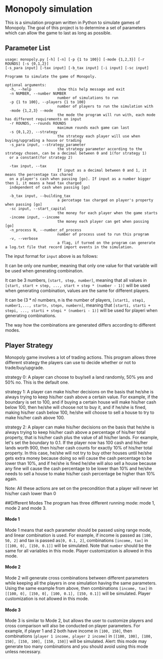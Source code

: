 # Monopoly simulation

This is a simulation program written in Python to simulate games of Monopoly.
The goal of this project is to determine a set of parameters which can allow the game
to last as long as possible.
## Parameter List
```
usage: monopoly.py [-h] [-n] [-p {1 to 100}] [-mode {1,2,3}] [-r ROUNDS] [-s {0,1,2}]
[-s_para input] [-tax input] [-b_tax input] [-i input] [-sc input] 

Programm to simulate the game of Monopoly.

optional arguments:
  -h, --help            show this help message and exit
  -n NUMBER, --number NUMBER
                        number of simulations to run
  -p {1 to 100}, --players {1 to 100}
                        number of players to run the simulation with
  -mode {1,2,3} --mode
                        the mode the program will run with, each mode has different requirements on input
  -r ROUNDS, --rounds ROUNDS
                        maximum rounds each game can last
  -s {0,1,2}, --strategy
                        the strategy each player will use when buying/upgrading a house or trading
  -s_para input, --strategy_parameter
                        the strategy parameter according to the strategy chosen, can be a decimal between 0 and 1(for strategy 1)
  or a constant(for strategy 2) 
  
  -tax input, --tax 
                        If input as a decimal between 0 and 1, it means the percentage tax chared
  on a player's cash when passing [go]. If input as a number bigger then 1, it means a head tax charged 
  independent of cash when passing [go]

  -b_tax input, --building_tax
                        a percetage tax charged on player's property when passing [go]
  -sc input, --start_capital
                        the money for each player when the game starts
  -income input, --income
                        the money each player can get when passing [go]
  -n_process N, --number_of_process
                        number of process used to run this program
  -v, --verbose
                        a flag, if turned on the program can generate a log.txt file that record import events in the simulation.

```

The input format for `input` above is as follows:

It can be only one number, meaning that only one value for that variable will be used when generating combination.

It can be 3 numbers, `[start, step, number]`, meaning that all values in `[start, start + step, ..., start + step * (number - 1)]` will
be used when generating combination, values are the same for different players.

It can be (3 * n) numbers, n is the number of players, `[start1, step1, number1,..., startn, stepn, numbern]`, meaning that 
`[starti, starti + stepi, ..., starti + stepi * (numberi - 1)]` will be used for playeri when generating combinations.

The way how the combinations are generated differs according to different modes.

## Player Strategy
Monopoly game involves a lot of trading actions. This program allows three different strategy the players 
can use to decide whether or not to trade/buy/upgrade.

strategy 0: A player can choose to buy/sell a land randomly, 50% yes and 50% no. This is the default one. 
                      
strategy 1: A player can make his/her decisions on the basis that he/she is always trying to keep his/her cash above a certain value. 
For example, if the boundary is set to 100, and if buying a certain house will make his/her cash below 100, then he/she will choose not to buy it, 
and if he/she is fined, making his/her cash below 100, he/she will choose to sell a house to try to make his/her cash above 100.                   

strategy 2: A player can make his/her decisions on the basis that he/she is always trying to keep his/her cash above a percentage of his/her total property, 
that is his/her cash plus the value of all his/her lands. For example, let's set the boundary to 0.1. If the player now has 100 cash and his/her lands worth 900, 
then his/her cash counts for exactly 10% of his/her total property. In this case, he/she will not try to buy other houses until he/she gets extra money 
because doing so will cause the cash percentage to be lower than 10%, and if he/she is fined he/she will also sell a house because any fine will cause 
the cash percentage to be lower than 10% and he/she needs to sell a house to make his/her cash percentage be higher than 10% again. 

Note: All these actions are set on the precondition that a player will never let his/her cash lower than 0

##Different Modes
The program has three different running mode: mode 1, mode 2 and mode 3. 

#### Mode 1
Mode 1 means that each parameter should be passed using range mode, and linear combination is used. For example, if income is passed
as `[100, 50, 2]` and tax is passed as`[0, 0.1, 2]`, combinations `[income, tax]` in `[[100, 0], [150, 0.1]]` will be simulated. Note that 
`number` should be the same for all variables in this mode. Player customization is allowed in this mode.

#### Mode 2
Mode 2 will generate cross combinations between different parameters while keeping all the players in one simulation having the same
parameters. Using the same example from above, then combinations `[income, tax]` in `[[100, 0], [150, 0], [100, 0.1], [150, 0.1]]` will be simulated.
Player customization is not allowed in this mode.

#### Mode 3
Mode 3 is similar to Mode 2, but allows the user to customize players and cross comparison will also be conducted on 
player parameters. For example, if player 1 and 2 both have income in `[100, 150]`, then combinations `[player 1 income, player 2 income]` in 
`[[100, 100], [100, 150], [150, 100], [150, 150]]` will be simulated. Alert: this mode may generate too many combinations and you should avoid using
this mode unless necessary.


